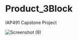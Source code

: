 # Product_3Block
IAP491 Capstone Project

![Screenshot (9)](https://user-images.githubusercontent.com/57885184/164914949-05a01d2d-378d-4a72-8ff8-293ad2aeaf54.png)

